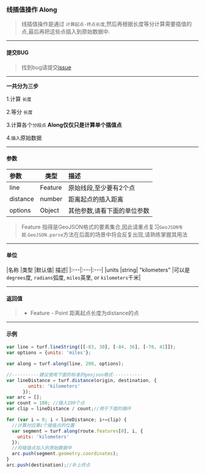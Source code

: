 ### 线插值操作 Along
> 线插值操作是通过 `计算起点-终点长度`,然后再根据长度等分计算需要插值的点,最后再把这些点插入到原始数据中.

---
#### 提交BUG
> 找到bug请提交[issue](https://github.com/MapGIS/WebClient-JavaScript/issues)

---
**一共分为三步**

1.计算 `长度`

2.等分 `长度`

3.计算各个`分段点`  **Along仅仅只是计算单个插值点**

4.`插入`原始数据


---
#### 参数

|参数	|类型	|描述|
|:---|---|:---|
|line	|Feature <LineString>|原始线段,至少要有2个点|
|distance	|number	|距离起点的插入距离|
|options	|Object| 其他参数,请看下面的单位参数|

> Feature <LineString>指得是GeoJSON格式的要素集合,因此请重点复习`GeoJSON专题`.`GeoJSON.parse`方法在后面的场景中将会反复出现,请熟练掌握其用法

---
#### 单位

|名称	|类型	|默认值|	描述|
|:---|:---|:---|
|units	|string|	"kilometers"	|可以是`degrees`度, `radians`弧度, `miles`英里, or `kilometers`千米|

---
#### 返回值

> - Feature <Point> - Point 距离起点长度为distance的点

---
#### 示例
``` javascript
var line = turf.lineString([[-83, 30], [-84, 36], [-78, 41]]);
var options = {units: 'miles'};

var along = turf.along(line, 200, options);

//----------建议使用下面的标准的geojson格式-----------
var lineDistance = turf.distance(origin, destination, {
        units: 'kilometers'
      });
var arc = [];
var count = 100; //插入100个点
var clip = lineDistance / count;//用于下面的循环

for (var i = 0; i < lineDistance; i+=clip) {
  //计算对应第i个插值点的位置
  var segment = turf.along(route.features[0], i, {
    units: 'kilometers'
  });
  //将插值点加入到原始数据中
  arc.push(segment.geometry.coordinates);
}
arc.push(destination);//补上终点
```
